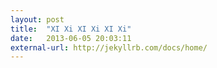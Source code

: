 ```yaml
---
layout: post
title:  "XI Xi XI Xi XI Xi"
date:   2013-06-05 20:03:11
external-url: http://jekyllrb.com/docs/home/
---
```


